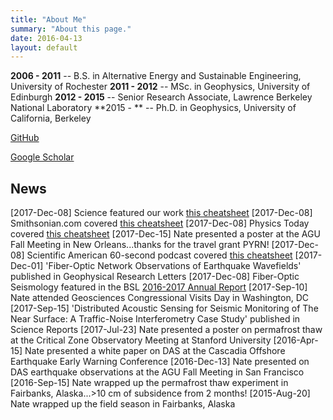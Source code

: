 ```yaml
---
title: "About Me"
summary: "About this page."
date: 2016-04-13
layout: default
---
```

**2006 - 2011** -- B.S. in Alternative Energy and Sustainable Engineering, University of Rochester
**2011 - 2012** -- MSc. in Geophysics, University of Edinburgh
**2012 - 2015** -- Senior Research Associate, Lawrence Berkeley National Laboratory
**2015 -     **            -- Ph.D. in Geophysics, University of California, Berkeley

[GitHub](https://github.com/njlindsey)

[Google Scholar](https://scholar.google.com/citations?user=_6khFkYAAAAJ&hl=en)

## News
[2017-Dec-08]  Science featured our work [this cheatsheet](http://ricostacruz.com/cheatsheets/markdown.html)
[2017-Dec-08]  Smithsonian.com covered [this cheatsheet](http://ricostacruz.com/cheatsheets/markdown.html)
[2017-Dec-08]  Physics Today covered [this cheatsheet](http://ricostacruz.com/cheatsheets/markdown.html)
[2017-Dec-15]  Nate presented a poster at the AGU Fall Meeting in New Orleans...thanks for the travel grant PYRN!
[2017-Dec-08]  Scientific American 60-second podcast covered [this cheatsheet](http://ricostacruz.com/cheatsheets/markdown.html)
[2017-Dec-01]  'Fiber-Optic Network Observations of Earthquake Wavefields' published in Geophysical Research Letters
[2017-Dec-08]  Fiber-Optic Seismology featured in the BSL [2016-2017 Annual Report](http://ricostacruz.com/cheatsheets/markdown.html)
[2017-Sep-10]  Nate attended Geosciences Congressional Visits Day in Washington, DC
[2017-Sep-15]  'Distributed Acoustic Sensing for Seismic Monitoring of The Near Surface: A Traffic-Noise Interferometry Case Study' published in Science Reports
[2017-Jul-23]  Nate presented a poster on permafrost thaw at the Critical Zone Observatory Meeting at Stanford University
[2016-Apr-15]  Nate presented a white paper on DAS at the Cascadia Offshore Earthquake Early Warning Conference
[2016-Dec-13]  Nate presented on DAS earthquake observations at the AGU Fall Meeting in San Francisco
[2016-Sep-15]  Nate wrapped up the permafrost thaw experiment in Fairbanks, Alaska...>10 cm of subsidence from 2 months!
[2015-Aug-20]  Nate wrapped up the field season in Fairbanks, Alaska
